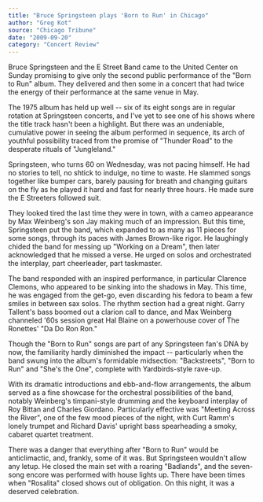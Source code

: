 ```yaml
---
title: "Bruce Springsteen plays 'Born to Run' in Chicago"
author: "Greg Kot"
source: "Chicago Tribune"
date: "2009-09-20"
category: "Concert Review"
---
```


Bruce Springsteen and the E Street Band came to the United Center on Sunday promising to give only the second public performance of the "Born to Run" album. They delivered and then some in a concert that had twice the energy of their performance at the same venue in May.

The 1975 album has held up well -- six of its eight songs are in regular rotation at Springsteen concerts, and I've yet to see one of his shows where the title track hasn't been a highlight. But there was an undeniable, cumulative power in seeing the album performed in sequence, its arch of youthful possibility traced from the promise of "Thunder Road" to the desperate rituals of "Jungleland."

Springsteen, who turns 60 on Wednesday, was not pacing himself. He had no stories to tell, no shtick to indulge, no time to waste. He slammed songs together like bumper cars, barely pausing for breath and changing guitars on the fly as he played it hard and fast for nearly three hours. He made sure the E Streeters followed suit.

They looked tired the last time they were in town, with a cameo appearance by Max Weinberg's son Jay making much of an impression. But this time, Springsteen put the band, which expanded to as many as 11 pieces for some songs, through its paces with James Brown-like rigor. He laughingly chided the band for messing up "Working on a Dream", then later acknowledged that he missed a verse. He urged on solos and orchestrated the interplay, part cheerleader, part taskmaster.

The band responded with an inspired performance, in particular Clarence Clemons, who appeared to be sinking into the shadows in May. This time, he was engaged from the get-go, even discarding his fedora to beam a few smiles in between sax solos. The rhythm section had a great night. Garry Tallent's bass boomed out a clarion call to dance, and Max Weinberg channeled '60s session great Hal Blaine on a powerhouse cover of The Ronettes' "Da Do Ron Ron."

Though the "Born to Run" songs are part of any Springsteen fan's DNA by now, the familiarity hardly diminished the impact -- particularly when the band swung into the album's formidable midsection: "Backstreets", "Born to Run" and "She's the One", complete with Yardbirds-style rave-up.

With its dramatic introductions and ebb-and-flow arrangements, the album served as a fine showcase for the orchestral possibilities of the band, notably Weinberg's timpani-style drumming and the keyboard interplay of Roy Bittan and Charles Giordano. Particularly effective was "Meeting Across the River", one of the few mood pieces of the night, with Curt Ramm's lonely trumpet and Richard Davis' upright bass spearheading a smoky, cabaret quartet treatment.

There was a danger that everything after "Born to Run" would be anticlimactic, and, frankly, some of it was. But Springsteen wouldn't allow any letup. He closed the main set with a roaring "Badlands", and the seven-song encore was performed with house lights up. There have been times when "Rosalita" closed shows out of obligation. On this night, it was a deserved celebration.
